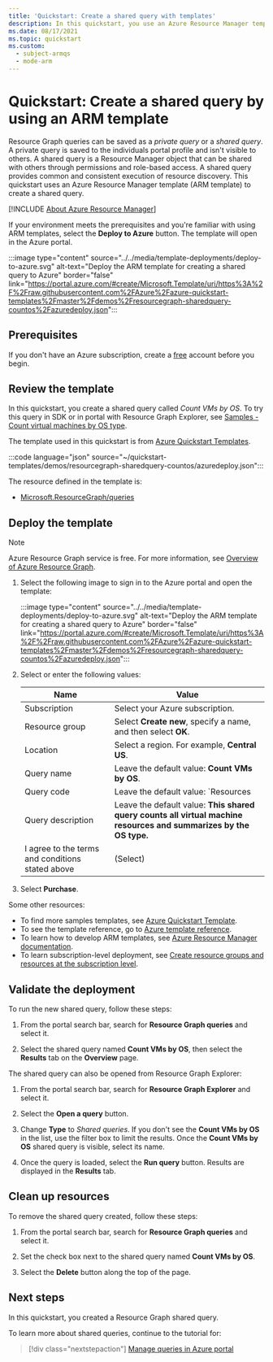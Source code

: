 ```yaml
---
title: 'Quickstart: Create a shared query with templates'
description: In this quickstart, you use an Azure Resource Manager template (ARM template) to create a Resource Graph shared query that counts virtual machines by OS.
ms.date: 08/17/2021
ms.topic: quickstart
ms.custom:
  - subject-armqs
  - mode-arm
---
```

# Quickstart: Create a shared query by using an ARM template

Resource Graph queries can be saved as a _private query_ or a _shared query_. A private query is
saved to the individuals portal profile and isn't visible to others. A shared query is a Resource
Manager object that can be shared with others through permissions and role-based access. A shared
query provides common and consistent execution of resource discovery. This quickstart uses an Azure
Resource Manager template (ARM template) to create a shared query.

[!INCLUDE [About Azure Resource Manager](../../../includes/resource-manager-quickstart-introduction.md)]

If your environment meets the prerequisites and you're familiar with using ARM templates, select the
**Deploy to Azure** button. The template will open in the Azure portal.

:::image type="content" source="../../media/template-deployments/deploy-to-azure.svg" alt-text="Deploy the ARM template for creating a shared query to Azure" border="false" link="https://portal.azure.com/#create/Microsoft.Template/uri/https%3A%2F%2Fraw.githubusercontent.com%2FAzure%2Fazure-quickstart-templates%2Fmaster%2Fdemos%2Fresourcegraph-sharedquery-countos%2Fazuredeploy.json":::

## Prerequisites

If you don't have an Azure subscription, create a [free](https://azure.microsoft.com/free/) account
before you begin.

## Review the template

In this quickstart, you create a shared query called _Count VMs by OS_. To try this query in SDK or
in portal with Resource Graph Explorer, see
[Samples - Count virtual machines by OS type](./samples/starter.md#count-os).

The template used in this quickstart is from [Azure Quickstart Templates](https://azure.microsoft.com/resources/templates/resourcegraph-sharedquery-countos/).

:::code language="json" source="~/quickstart-templates/demos/resourcegraph-sharedquery-countos/azuredeploy.json":::

The resource defined in the template is:

- [Microsoft.ResourceGraph/queries](/azure/templates/microsoft.resourcegraph/queries)

## Deploy the template

> [!NOTE]
> Azure Resource Graph service is free. For more information, see
> [Overview of Azure Resource Graph](./overview.md).

1. Select the following image to sign in to the Azure portal and open the template:

   :::image type="content" source="../../media/template-deployments/deploy-to-azure.svg" alt-text="Deploy the ARM template for creating a shared query to Azure" border="false" link="https://portal.azure.com/#create/Microsoft.Template/uri/https%3A%2F%2Fraw.githubusercontent.com%2FAzure%2Fazure-quickstart-templates%2Fmaster%2Fdemos%2Fresourcegraph-sharedquery-countos%2Fazuredeploy.json":::

1. Select or enter the following values:

   | Name | Value |
   |------|-------|
   | Subscription | Select your Azure subscription. |
   | Resource group | Select **Create new**, specify a name, and then select **OK**. |
   | Location | Select a region. For example, **Central US**. |
   | Query name | Leave the default value: **Count VMs by OS**. |
   | Query code | Leave the default value: `Resources | where type =~ 'Microsoft.Compute/virtualMachines' | summarize count() by tostring(properties.storageProfile.osDisk.osType)` |
   | Query description | Leave the default value: **This shared query counts all virtual machine resources and summarizes by the OS type.** |
   | I agree to the terms and conditions stated above | (Select) |

1. Select **Purchase**.

Some other resources:

- To find more samples templates, see
  [Azure Quickstart Template](https://azure.microsoft.com/resources/templates/?resourceType=Microsoft.Authorization&pageNumber=1&sort=Popular).
- To see the template reference, go to
  [Azure template reference](/azure/templates/microsoft.resourcegraph/allversions).
- To learn how to develop ARM templates, see
  [Azure Resource Manager documentation](../../azure-resource-manager/management/overview.md).
- To learn subscription-level deployment, see
  [Create resource groups and resources at the subscription level](../../azure-resource-manager/templates/deploy-to-subscription.md).

## Validate the deployment

To run the new shared query, follow these steps:

1. From the portal search bar, search for **Resource Graph queries** and select it.

1. Select the shared query named **Count VMs by OS**, then select the **Results** tab on the
   **Overview** page.

The shared query can also be opened from Resource Graph Explorer:

1. From the portal search bar, search for **Resource Graph Explorer** and select it.

1. Select the **Open a query** button.

1. Change **Type** to _Shared queries_. If you don't see the **Count VMs by OS** in the list, use
   the filter box to limit the results. Once the **Count VMs by OS** shared query is visible, select
   its name.

1. Once the query is loaded, select the **Run query** button. Results are displayed in the
   **Results** tab.

## Clean up resources

To remove the shared query created, follow these steps:

1. From the portal search bar, search for **Resource Graph queries** and select it.

1. Set the check box next to the shared query named **Count VMs by OS**.

1. Select the **Delete** button along the top of the page.

## Next steps

In this quickstart, you created a Resource Graph shared query.

To learn more about shared queries, continue to the tutorial for:

> [!div class="nextstepaction"]
> [Manage queries in Azure portal](./tutorials/create-share-query.md)
